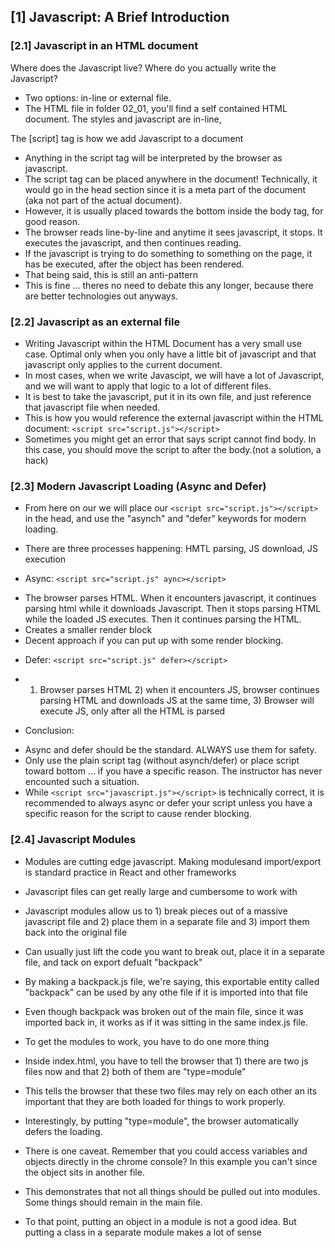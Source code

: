 ## [1] Javascript: A Brief Introduction

### [2.1] Javascript in an HTML document

Where does the Javascript live? Where do you actually write the Javascript?

- Two options: in-line or external file.
- The HTML file in folder 02_01, you'll find a self contained HTML document. The styles and javascript are in-line,

The [script] tag is how we add Javascript to a document

- Anything in the script tag will be interpreted by the browser as javascript.
- The script tag can be placed anywhere in the document! Technically, it would go in the head section since it is a meta part of the document (aka not part of the actual document).
- However, it is usually placed towards the bottom inside the body tag, for good reason.
- The browser reads line-by-line and anytime it sees javascript, it stops. It executes the javascript, and then continues reading.
- If the javascript is trying to do something to something on the page, it has be executed, after the object has been rendered.
- That being said, this is still an anti-pattern
- This is fine ... theres no need to debate this any longer, because there are better technologies out anyways.

### [2.2] Javascript as an external file

- Writing Javascript within the HTML Document has a very small use case. Optimal only when you only have a little bit of javascript and that javascript only applies to the current document.
- In most cases, when we write Javascipt, we will have a lot of Javascript, and we will want to apply that logic to a lot of different files.
- It is best to take the javascript, put it in its own file, and just reference that javascript file when needed.
- This is how you would reference the external javascript within the HTML document: `<script src="script.js"></script>`
- Sometimes you might get an error that says script cannot find body. In this case, you should move the script to after the body.(not a solution, a hack)

### [2.3] Modern Javascript Loading (Async and Defer)

- From here on our we will place our `<script src="script.js"></script>` in the head, and use the "asynch" and "defer" keywords for modern loading.
- There are three processes happening: HMTL parsing, JS download, JS execution

- Async: `<script src="script.js" aync></script>` 
* The browser parses HTML. When it encounters javascript, it continues parsing html while it downloads Javascript. Then it stops parsing HTML while the loaded JS executes. Then it continues parsing the HTML.
* Creates a smaller render block
* Decent approach if you can put up with some render blocking.

- Defer: `<script src="script.js" defer></script>` 
* 1) Browser parses HTML 2) when it encounters JS, browser continues parsing HTML and downloads JS at the same time, 3) Browser will execute JS, only after all the HTML is parsed

- Conclusion:
* Async and defer should be the standard. ALWAYS use them for safety.
* Only use the plain script tag (without asynch/defer) or place script toward bottom ... if you have a specific reason. The instructor has never encounted such a situation.
* While `<script src="javascript.js"></script>` is technically correct, it is recommended to always async or defer your script unless you have a specific reason for the script to cause render blocking.

### [2.4] Javascript Modules
* Modules are cutting edge javascript. Making modulesand import/export is standard practice in React and other frameworks
* Javascript files can get really large and cumbersome to work with
* Javascript modules allow us to 1) break pieces out of a massive javascript file and 2) place them in a separate file and 3) import them back into the original file
* Can usually just lift the code you want to break out, place it in a separate file, and tack on export defualt "backpack"
* By making a backpack.js file, we're saying, this exportable entity called "backpack" can be used by any othe file if it is imported into that file
* Even though backpack was broken out of the main file, since it was imported back in, it works as if it was sitting in the same index.js file.
* To get the modules to work, you have to do one more thing
* Inside index.html, you have to tell the browser that 1) there are two js files now and that 2) both of them are "type=module"
* This tells the browser that these two files may rely on each other an its important that they are both loaded for things to work properly.
* Interestingly, by putting "type=module", the browser automatically defers the loading.

* There is one caveat. Remember that you could access variables and objects directly in the chrome console? In this example you can't since the object sits in another file.
* This demonstrates that not all things should be pulled out into modules. Some things should remain in the main file.
* To that point, putting an object in a module is not a good idea. But putting a class in a separate module makes a lot of sense
